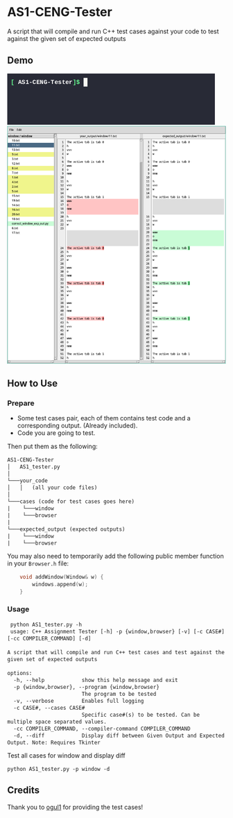 # AS1-CENG-Tester
 A script that will compile and run C++ test cases against your code to test against the given set of expected outputs

## Demo
<img src="demo.gif">
<img src="diff_screenshot.png" width=600>

## How to Use

### Prepare
 - Some test cases pair, each of them contains test code and a corresponding output. (Already included).
 - Code you are going to test.

Then put them as the following:

```
AS1-CENG-Tester
│   AS1_tester.py
│
└───your_code
│   │   (all your code files)
│   
└───cases (code for test cases goes here)
|    └───window
|    └───browser
|    
└───expected_output (expected outputs)
|    └───window
|    └───browser
```
You may also need to temporarily add the following public member function in your ```Browser.h``` file:
```cpp
    void addWindow(Window& w) {
        windows.append(w);
    }
```

### Usage
```
 python AS1_tester.py -h 
 usage: C++ Assignment Tester [-h] -p {window,browser} [-v] [-c CASE#] [-cc COMPILER_COMMAND] [-d]

A script that will compile and run C++ test cases and test against the given set of expected outputs

options:
  -h, --help            show this help message and exit
  -p {window,browser}, --program {window,browser}
                        The program to be tested
  -v, --verbose         Enables full logging
  -c CASE#, --cases CASE#
                        Specific case#(s) to be tested. Can be multiple space separated values.
  -cc COMPILER_COMMAND, --compiler-command COMPILER_COMMAND
  -d, --diff            Display diff between Given Output and Expected Output. Note: Requires Tkinter
  ```
  
  Test all cases for window and display diff
  ```
  python AS1_tester.py -p window -d 
  ```
## Credits
Thank you to [ogul1](https://github.com/ogul1) for providing the test cases!  
